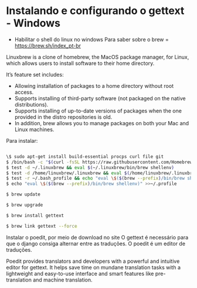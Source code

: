 # Instalando e configurando o gettext - Windows

- Habilitar o shell do linux no windows
Para saber sobre o brew = https://brew.sh/index_pt-br

Linuxbrew is a clone of homebrew, the MacOS package manager, for Linux, which allows users to install software to their home directory.

It’s feature set includes:

- Allowing installation of packages to a home directory without root access.
- Supports installing of third-party software (not packaged on the native distributions).
- Supports installing of up-to-date versions of packages when the one provided in the distro repositories is old.
- In addition, brew allows you to manage packages on both your Mac and Linux machines.

Para instalar:

```bash

\$ sudo apt-get install build-essential procps curl file git
$ /bin/bash -c "$(curl -fsSL https://raw.githubusercontent.com/Homebrew/install/HEAD/install.sh)"
$ test -d ~/.linuxbrew && eval $(~/.linuxbrew/bin/brew shellenv)
$ test -d /home/linuxbrew/.linuxbrew && eval $(/home/linuxbrew/.linuxbrew/bin/brew shellenv)
$ test -r ~/.bash_profile && echo "eval \$($(brew --prefix)/bin/brew shellenv)" >>~/.bash_profile
$ echo "eval \$($(brew --prefix)/bin/brew shellenv)" >>~/.profile

$ brew update

$ brew upgrade

$ brew install gettext

$ brew link gettext --force
```

Instalar o poedit, por meio de download no site
O gettext é necessário para que o django consiga alternar entre as traduções.
O poedit é um editor de traduções.

Poedit provides translators and developers with a powerful and intuitive editor for gettext. It helps save time on mundane translation tasks with a lightweight and easy-to-use interface and smart features like pre-translation and machine translation.
